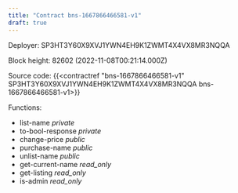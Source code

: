 ```yaml
---
title: "Contract bns-1667866466581-v1"
draft: true
---
```

Deployer: SP3HT3Y60X9XVJ1YWN4EH9K1ZWMT4X4VX8MR3NQQA


 



Block height: 82602 (2022-11-08T00:21:14.000Z)

Source code: {{<contractref "bns-1667866466581-v1" SP3HT3Y60X9XVJ1YWN4EH9K1ZWMT4X4VX8MR3NQQA bns-1667866466581-v1>}}

Functions:

* list-name _private_
* to-bool-response _private_
* change-price _public_
* purchase-name _public_
* unlist-name _public_
* get-current-name _read_only_
* get-listing _read_only_
* is-admin _read_only_

